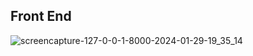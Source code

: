 ## Front End
![screencapture-127-0-0-1-8000-2024-01-29-19_35_14](https://github.com/Limon714/mini-blog/assets/72975868/f2de0a7e-2738-4d76-a64f-a7cc2e19f9dd)
